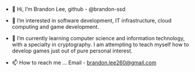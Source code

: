 - 👋 Hi, I’m Brandon Lee, github - @brandon-ssd
- 👀 I’m interested in software development, IT infrastructure, cloud computing and game development.
- 🌱 I’m currently learning computer science and information technology, with a specialty in cryptography.
        I am attempting to teach myself how to develop games just out of pure personal interest.

- 📫 How to reach me ...
            Email - brandon.lee260@gmail.com
            
